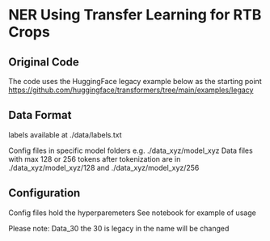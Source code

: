 # NER Using Transfer Learning for RTB Crops

## Original Code
The code uses the  HuggingFace legacy example below as the starting point
https://github.com/huggingface/transformers/tree/main/examples/legacy

## Data Format
labels available at ./data/labels.txt

Config files in specific model folders e.g. ./data_xyz/model_xyz
Data files with max 128 or 256 tokens after tokenization are in ./data_xyz/model_xyz/128 and ./data_xyz/model_xyz/256

## Configuration
Config files hold the hyperparemeters
See notebook for example of usage

Please note: Data_30 the 30 is legacy in the name will be changed
